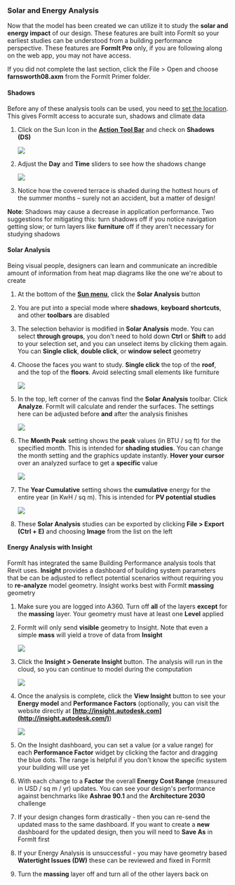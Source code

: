 ### Solar and Energy Analysis
Now that the model has been created we can utilize it to study the **solar and energy impact** of our design. These features are built into FormIt so your earliest studies can be understood from a building performance perspective. These features are **FormIt Pro** only, if you are following along on the web app, you may not have access.

If you did not complete the last section, click the File &gt; Open and choose **farnsworth08.axm** from the FormIt Primer folder.

#### Shadows
Before any of these analysis tools can be used, you need to [set the location](/Building-the-Farnsworth-House/Setting-Location.md). This gives FormIt access to accurate sun, shadows and climate data

1. Click on the Sun Icon in the [**Action Tool Bar**](../formit-introduction/tool-bars.md) and check on **Shadows (DS)**

    ![](./images/3bdf0e2a-0ad4-4aac-b6fc-5e789643b0d6.png)

2. Adjust the **Day** and **Time** sliders to see how the shadows change 

    ![](./images/UpperTerraceSketch_32.png)

3. Notice how the covered terrace is shaded during the hottest hours of the summer months – surely not an accident, but a matter of design! 

**Note**: Shadows may cause a decrease in application performance. Two suggestions for mitigating this: turn shadows off if you notice navigation getting slow; or turn layers like **furniture** off if they aren't necessary for studying shadows

#### Solar Analysis
Being visual people, designers can learn and communicate an incredible amount of information from heat map diagrams like the one we're about to create

1. At the bottom of the [**Sun menu**](../formit-introduction/tool-bars.md), click the **Solar Analysis** button

2. You are put into a special mode where **shadows**, **keyboard shortcuts**, and other **toolbars** are disabled

3. The selection behavior is modified in **Solar Analysis** mode. You can select **through groups**, you don't need to hold down **Ctrl** or **Shift** to add to your selection set, and you can unselect items by clicking them again. You can **Single click**, **double click**, or **window select** geometry

3. Choose the faces you want to study. **Single click** the top of the **roof**, and the top of the **floors**. Avoid selecting small elements like furniture

    ![](./images/UpperTerraceSketch_33.png)

4. In the top, left corner of the canvas find the **Solar Analysis** toolbar. Click **Analyze**. FormIt will calculate and render the surfaces. The settings here can be adjusted before **and** after the analysis finishes

    ![](./images/SolarAnalysis.png)

3. The **Month Peak** setting shows the **peak** values (in BTU / sq ft) for the specified month. This is intended for **shading studies**. You can change the month setting and the graphics update instantly. **Hover your cursor** over an analyzed surface to get a **specific** value

    ![](./images/460060a0-ea3b-4095-af45-40045811be22.png)

4. The **Year Cumulative** setting shows the **cumulative** energy for the entire year (in KwH / sq m). This is intended for **PV potential studies** 

    ![](./images/a9f61dfb-dfc9-4751-b145-b131a69c53cf.png)

4. These **Solar Analysis** studies can be exported by clicking **File > Export (Ctrl + E)** and choosing **Image** from the list on the left


#### Energy Analysis with Insight 
FormIt has integrated the same Building Performance analysis tools that Revit uses. **Insight** provides a dashboard of building system parameters that be can be adjusted to reflect potential scenarios without requiring you to **re-analyze** model geometry. Insight works best with FormIt **massing** geometry

1. Make sure you are logged into A360. Turn off **all** of the layers **except** for the **massing** layer. Your geometry must have at least one **Level** applied

2. FormIt will only send **visible** geometry to Insight. Note that even a simple **mass** will yield a trove of data from **Insight**

    ![](./images/EnergyMassing.png)

2. Click the **Insight &gt; Generate Insight** button. The analysis will run in the cloud, so you can continue to model during the computation 

    ![](./images/EnergyMenu.png)

4. Once the analysis is complete, click the **View Insight** button to see your **Energy model** and **Performance Factors** (optionally, you can visit the website directly at **[http://insight.autodesk.com](http://insight.autodesk.com/)**)

    ![](./images/EnergyDashboard.png)
    
5. On the Insight dashboard, you can set a value (or a value range) for each **Performance Factor** widget by clicking the factor and dragging the blue dots. The range is helpful if you don't know the specific system your building will use yet

6. With each change to a **Factor** the overall **Energy Cost Range** (measured in USD / sq m / yr) updates. You can see your design's performance against benchmarks like **Ashrae 90.1** and the **Architecture 2030** challenge

5. If your design changes form drastically - then you can re-send the updated mass to the same dashboard. If you want to create a **new** dashboard for the updated design, then you will need to **Save As** in FormIt first

6. If your Energy Analysis is unsuccessful - you may have geometry based **Watertight Issues (DW)** these can be reviewed and fixed in FormIt

7. Turn the **massing** layer off and turn all of the other layers back on